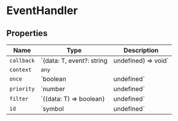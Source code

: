 # EventHandler

## Properties

| Name | Type | Description |
|------|------|-------------|
| `callback` | `(data: T, event?: string | undefined) => void` |  |
| `context` | `any` |  |
| `once` | `boolean | undefined` |  |
| `priority` | `number | undefined` |  |
| `filter` | `((data: T) => boolean) | undefined` |  |
| `id` | `symbol | undefined` |  |

